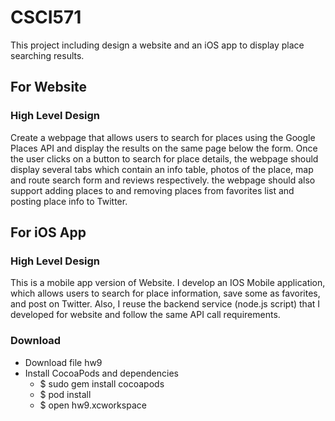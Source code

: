 # CSCI571
This project including design a website and an iOS app to display place searching results.

## For Website
### High Level Design
Create a webpage that allows users to search for places using the Google Places API and display the results on the same page below the form. Once the user clicks on a button to search for place details, the webpage should display several tabs which contain an info table, photos of the place, map and route search form and reviews respectively. the webpage should also support adding places to and removing places from favorites list and posting place info to Twitter.

## For iOS App
### High Level Design
This is a mobile app version of Website. I develop an IOS Mobile application, which allows users to search for place information, save some as favorites, and post on Twitter. Also, I reuse the backend service (node.js script) that I developed for website and follow the same API call requirements.
### Download
- Download file hw9
- Install CocoaPods and dependencies
  - $ sudo gem install cocoapods
  - $ pod install
  - $ open hw9.xcworkspace
